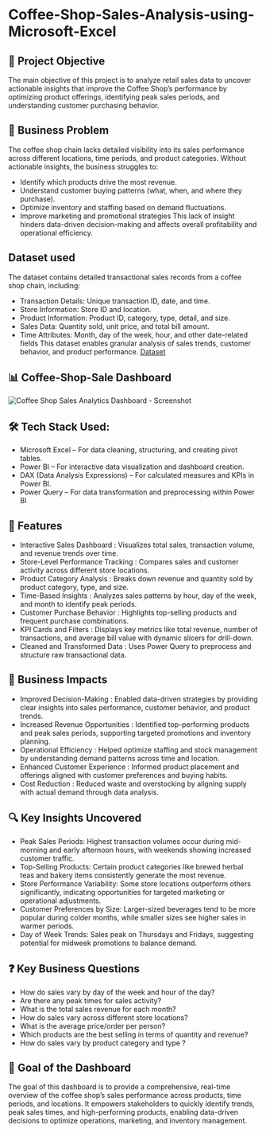 # Coffee-Shop-Sales-Analysis-using-Microsoft-Excel

## 🎯 Project Objective
The main objective of this project is to analyze retail sales data to uncover actionable insights that improve the Coffee Shop’s performance by optimizing product offerings, identifying peak sales periods, and understanding customer purchasing behavior.

## 🧩 Business Problem
The coffee shop chain lacks detailed visibility into its sales performance across different locations, time periods, and product categories. Without actionable insights, the business struggles to:
- Identify which products drive the most revenue.
- Understand customer buying patterns (what, when, and where they purchase).
- Optimize inventory and staffing based on demand fluctuations.
- Improve marketing and promotional strategies
This lack of insight hinders data-driven decision-making and affects overall profitability and operational efficiency.

## Dataset used
The dataset contains detailed transactional sales records from a coffee shop chain, including:
- Transaction Details: Unique transaction ID, date, and time.
- Store Information: Store ID and location.
- Product Information: Product ID, category, type, detail, and size.
- Sales Data: Quantity sold, unit price, and total bill amount.
- Time Attributes: Month, day of the week, hour, and other date-related fields
This dataset enables granular analysis of sales trends, customer behavior, and product performance.
<a href="https://github.com/divyank03/Coffee-Shop-Sales-Analysis-using-Microsoft-Excel/blob/main/Coffee%20Shop%20Sales.xlsx"> Dataset </a>

##  📊 Coffee-Shop-Sale Dashboard
![Coffee Shop Sales Analytics Dashboard - Screenshot](https://github.com/user-attachments/assets/057c82d5-3312-4910-aab8-cfdb91247773)

## 🛠️ Tech Stack Used:
- Microsoft Excel – For data cleaning, structuring, and creating pivot tables.
- Power BI – For interactive data visualization and dashboard creation.
- DAX (Data Analysis Expressions) – For calculated measures and KPIs in Power BI.
- Power Query – For data transformation and preprocessing within Power BI

## 🌟 Features 
- Interactive Sales Dashboard : Visualizes total sales, transaction volume, and revenue trends over time.
- Store-Level Performance Tracking : Compares sales and customer activity across different store locations.
- Product Category Analysis : Breaks down revenue and quantity sold by product category, type, and size.
- Time-Based Insights : Analyzes sales patterns by hour, day of the week, and month to identify peak periods.
- Customer Purchase Behavior : Highlights top-selling products and frequent purchase combinations.
- KPI Cards and Filters : Displays key metrics like total revenue, number of transactions, and average bill value with dynamic slicers for drill-down.
- Cleaned and Transformed Data : Uses Power Query to preprocess and structure raw transactional data.

## 💼 Business Impacts
- Improved Decision-Making : Enabled data-driven strategies by providing clear insights into sales performance, customer behavior, and product trends.
- Increased Revenue Opportunities : Identified top-performing products and peak sales periods, supporting targeted promotions and inventory planning.
- Operational Efficiency : Helped optimize staffing and stock management by understanding demand patterns across time and location.
- Enhanced Customer Experience : Informed product placement and offerings aligned with customer preferences and buying habits.
- Cost Reduction : Reduced waste and overstocking by aligning supply with actual demand through data analysis.

##  🔍 Key Insights Uncovered
- Peak Sales Periods: Highest transaction volumes occur during mid-morning and early afternoon hours, with weekends showing increased customer traffic.
- Top-Selling Products: Certain product categories like brewed herbal teas and bakery items consistently generate the most revenue.
- Store Performance Variability: Some store locations outperform others significantly, indicating opportunities for targeted marketing or operational adjustments.
- Customer Preferences by Size: Larger-sized beverages tend to be more popular during colder months, while smaller sizes see higher sales in warmer periods.
- Day of Week Trends: Sales peak on Thursdays and Fridays, suggesting potential for midweek promotions to balance demand.

## ❓ Key Business Questions
- How do sales vary by day of the week and hour of the day?
- Are there any peak times for sales activity?
- What is the total sales revenue for each month?
- How do sales vary across different store locations?
- What is the average price/order per person?
- Which products are the best selling in terms of quantity and revenue?
- How do sales vary by product category and type ?

## 🎯 Goal of the Dashboard
The goal of this dashboard is to provide a comprehensive, real-time overview of the coffee shop’s sales performance across products, time periods, and locations. It empowers stakeholders to quickly identify trends, peak sales times, and high-performing products, enabling data-driven decisions to optimize operations, marketing, and inventory management.

